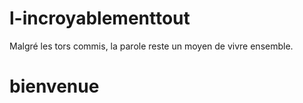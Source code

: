 # l-incroyablementtout
Malgré les tors commis, la parole reste un moyen de vivre ensemble.

<h1>bienvenue</h1>
